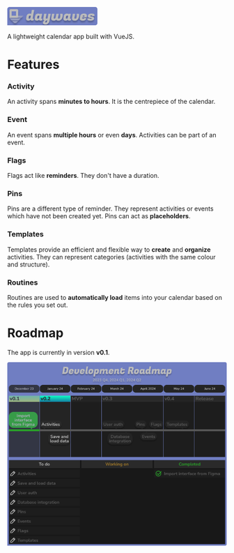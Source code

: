 ![Banner](./public/BannerFill.png)

A lightweight calendar app built with VueJS.
# Features
### Activity
An activity spans **minutes to hours**. It is the centrepiece of the calendar.
### Event
An event spans **multiple hours** or even **days**. Activities can be part of an event.
### Flags
Flags act like **reminders**. They don't have a duration.
### Pins
Pins are a different type of reminder. They represent activities or events which have not been created yet. Pins can act as **placeholders**.
### Templates
Templates provide an efficient and flexible way to **create** and **organize** activities. They can represent categories (activities with the same colour and structure).
### Routines
Routines are used to **automatically load** items into your calendar based on the rules you set out.
# Roadmap
The app is currently in version **v0.1**.

![Roadmap](./public/Roadmap.png)